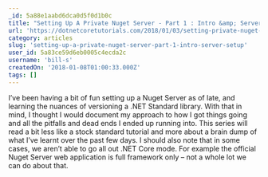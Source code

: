 ```yaml
---
_id: 5a88e1aabd6dca0d5f0d1b0c
title: "Setting Up A Private Nuget Server - Part 1 : Intro &amp; Server Setup"
url: 'https://dotnetcoretutorials.com/2018/01/03/setting-private-nuget-server-part-1-intro-server-setup/'
category: articles
slug: 'setting-up-a-private-nuget-server-part-1-intro-server-setup'
user_id: 5a83ce59d6eb0005c4ecda2c
username: 'bill-s'
createdOn: '2018-01-08T01:00:33.000Z'
tags: []
---
```


I’ve been having a bit of fun setting up a Nuget Server as of late, and learning the nuances of versioning a .NET Standard library. With that in mind, I thought I would document my approach to how I got things going and all the pitfalls and dead ends I ended up running into. This series will read a bit less like a stock standard tutorial and more about a brain dump of what I’ve learnt over the past few days. I should also note that in some cases, we aren’t able to go all out .NET Core mode. For example the official Nuget Server web application is full framework only – not a whole lot we can do about that.
